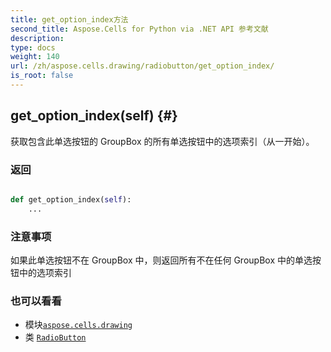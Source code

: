 ```yaml
---
title: get_option_index方法
second_title: Aspose.Cells for Python via .NET API 参考文献
description:
type: docs
weight: 140
url: /zh/aspose.cells.drawing/radiobutton/get_option_index/
is_root: false
---
```

##  get_option_index(self) {#}
获取包含此单选按钮的 GroupBox 的所有单选按钮中的选项索引（从一开始）。


### 返回




```python

def get_option_index(self):
    ...
```


### 注意事项

如果此单选按钮不在 GroupBox 中，则返回所有不在任何 GroupBox 中的单选按钮中的选项索引


### 也可以看看

* 模块[`aspose.cells.drawing`](../../)
* 类 [`RadioButton`](/cells/python-net/zh/aspose.cells.drawing/radiobutton)
